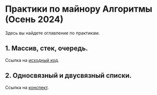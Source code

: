 # Практики по майнору Алгоритмы (Осень 2024)
Здесь вы найдете оглавление по практикам.

## 1. Массив, стек, очередь.
Ссылка на [исходный код](https://github.com/Galoev/hse-minor/blob/master/2024-fall-algo/lesson1/lesson1.py).


## 2. Односвязный и двусвязный списки.
Ссылка на [конспект](https://github.com/Galoev/hse-minor/blob/master/2024-fall-algo/lesson2/lesson2.md).
